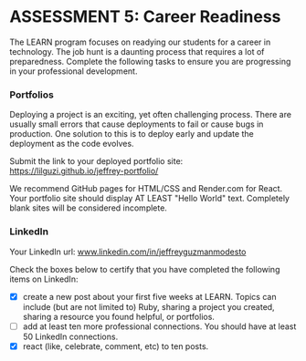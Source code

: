 # ASSESSMENT 5: Career Readiness

The LEARN program focuses on readying our students for a career in technology. The job hunt is a daunting process that requires a lot of preparedness. Complete the following tasks to ensure you are progressing in your professional development.

### Portfolios

Deploying a project is an exciting, yet often challenging process. There are usually small errors that cause deployments to fail or cause bugs in production. One solution to this is to deploy early and update the deployment as the code evolves.

Submit the link to your deployed portfolio site: https://lilguzi.github.io/jeffrey-portfolio/

We recommend GitHub pages for HTML/CSS and Render.com for React. Your portfolio site should display AT LEAST "Hello World" text. Completely blank sites will be considered incomplete. 

### LinkedIn

Your LinkedIn url: www.linkedin.com/in/jeffreyguzmanmodesto

Check the boxes below to certify that you have completed the following items on LinkedIn:

- [x] create a new post about your first five weeks at LEARN. Topics can include (but are not limited to) Ruby, sharing a project you created, sharing a resource you found helpful, or portfolios.
- [ ] add at least ten more professional connections. You should have at least 50 LinkedIn connections.
- [x] react (like, celebrate, comment, etc) to ten posts.
